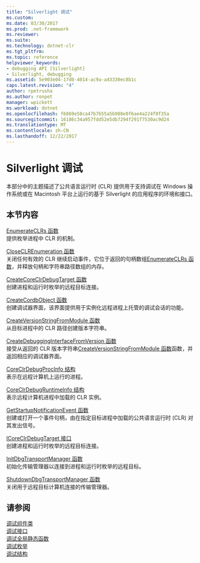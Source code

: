 ```yaml
---
title: "Silverlight 调试"
ms.custom: 
ms.date: 03/30/2017
ms.prod: .net-framework
ms.reviewer: 
ms.suite: 
ms.technology: dotnet-clr
ms.tgt_pltfrm: 
ms.topic: reference
helpviewer_keywords:
- debugging API [Silverlight]
- Silverlight, debugging
ms.assetid: 5e903e04-17d0-4014-ac9a-a43330ec8b1c
caps.latest.revision: "4"
author: rpetrusha
ms.author: ronpet
manager: wpickett
ms.workload: dotnet
ms.openlocfilehash: f6869e58ca47b7b55a5b988e0f6ae4a224f0f35a
ms.sourcegitcommit: 16186c34a957fdd52e5db7294f291f7530ac9d24
ms.translationtype: MT
ms.contentlocale: zh-CN
ms.lasthandoff: 12/22/2017
---
```

# <a name="silverlight-debugging"></a>Silverlight 调试
本部分中的主题描述了公共语言运行时 (CLR) 提供用于支持调试在 Windows 操作系统或在 Macintosh 平台上运行的基于 Silverlight 的应用程序的环境和接口。  
  
## <a name="in-this-section"></a>本节内容  
 [EnumerateCLRs 函数](../../../../docs/framework/unmanaged-api/debugging/enumerateclrs-function.md)  
 提供枚举进程中 CLR 的机制。  
  
 [CloseCLREnumeration 函数](../../../../docs/framework/unmanaged-api/debugging/closeclrenumeration-function.md)  
 关闭任何有效的 CLR 继续启动事件，它位于返回的句柄数组[EnumerateCLRs 函数](../../../../docs/framework/unmanaged-api/debugging/enumerateclrs-function.md)，并释放句柄和字符串路径数组的内存。  
  
 [CreateCoreClrDebugTarget 函数](../../../../docs/framework/unmanaged-api/debugging/createcoreclrdebugtarget-function.md)  
 创建进程和运行时枚举的远程目标连接。  
  
 [CreateCordbObject 函数](../../../../docs/framework/unmanaged-api/debugging/createcordbobject-function.md)  
 创建调试器界面，该界面提供用于实例化远程进程上托管的调试会话的功能。  
  
 [CreateVersionStringFromModule 函数](../../../../docs/framework/unmanaged-api/debugging/createversionstringfrommodule-function.md)  
 从目标进程中的 CLR 路径创建版本字符串。  
  
 [CreateDebuggingInterfaceFromVersion 函数](../../../../docs/framework/unmanaged-api/debugging/createdebugginginterfacefromversion-function-for-silverlight.md)  
 接受从返回的 CLR 版本字符串[CreateVersionStringFromModule 函数](../../../../docs/framework/unmanaged-api/debugging/createversionstringfrommodule-function.md)函数，并返回相应的调试器界面。  
  
 [CoreClrDebugProcInfo 结构](../../../../docs/framework/unmanaged-api/debugging/coreclrdebugprocinfo-structure.md)  
 表示在远程计算机上运行的进程。  
  
 [CoreClrDebugRuntimeInfo 结构](../../../../docs/framework/unmanaged-api/debugging/coreclrdebugruntimeinfo-structure.md)  
 表示远程计算机进程中加载的 CLR 实例。  
  
 [GetStartupNotificationEvent 函数](../../../../docs/framework/unmanaged-api/debugging/getstartupnotificationevent-function.md)  
 创建或打开一个事件句柄，由在指定目标进程中加载的公共语言运行时 (CLR) 对其发出信号。  
  
 [ICoreClrDebugTarget 接口](../../../../docs/framework/unmanaged-api/debugging/icoreclrdebugtarget-interface.md)  
 创建进程和运行时枚举的远程目标连接。  
  
 [InitDbgTransportManager 函数](../../../../docs/framework/unmanaged-api/debugging/initdbgtransportmanager-function.md)  
 初始化传输管理器以连接到进程和运行时枚举的远程目标。  
  
 [ShutdownDbgTransportManager 函数](../../../../docs/framework/unmanaged-api/debugging/shutdowndbgtransportmanager-function.md)  
 关闭用于远程目标计算机连接的传输管理器。  
  
## <a name="see-also"></a>请参阅  
 [调试组件类](../../../../docs/framework/unmanaged-api/debugging/debugging-coclasses.md)  
 [调试接口](../../../../docs/framework/unmanaged-api/debugging/debugging-interfaces.md)  
 [调试全局静态函数](../../../../docs/framework/unmanaged-api/debugging/debugging-global-static-functions.md)  
 [调试枚举](../../../../docs/framework/unmanaged-api/debugging/debugging-enumerations.md)  
 [调试结构](../../../../docs/framework/unmanaged-api/debugging/debugging-structures.md)

